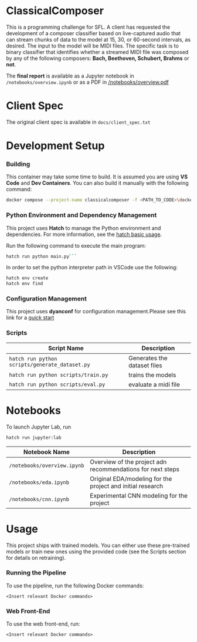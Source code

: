 # ClassicalComposer

This is a programming challenge for SFL. A client has requested the development of a composer classifier based on live-captured audio that can stream chunks of data to the model at 15, 30, or 60-second intervals, as desired. The input to the model will be MIDI files. The specific task is to binary classifier that identifies whether a streamed MIDI file was composed by any of the following composers: **Bach, Beethoven, Schubert, Brahms** or **not**.

The **final report** is available as a Jupyter notebook in `/notebooks/overview.ipynb` or as a PDF in [/notebooks/overview.pdf](/notebooks/overview.pdf)

# Client Spec
The original client spec is available in `docs/client_spec.txt`


# Development Setup

### Building
This container may take some time to build. It is assumed you are using **VS Code** and **Dev Containers**. You can also build it manually with the following command:
```bash
docker compose --project-name classicalcomposer -f <PATH_TO_CODE>\docker-compose.yml -f <PATH_TO_CODE>\.devcontainer\docker-compose.yml -f <PATH_TO_TO_LOG> build
```

### Python Environment and Dependency Management 
This project uses **Hatch** to manage the Python environment and dependencies. For more information, see the [hatch basic usage](https://hatch.pypa.io/latest/tutorials/environment/basic-usage/).

Run the following command to execute the main program:

```bash
hatch run python main.py```
```

In order to set the python interpreter path in VSCode use the following:
```bash
hatch env create
hatch env find
```

### Configuration Management
This project uses **dyanconf** for configuration management.Please see this link for a  [quick start](https://www.dynaconf.com/)

### Scripts

| Script Name                               | Description                               |
|-------------------------------------------|-------------------------------------------|
| `hatch run python scripts/generate_dataset.py`    | Generates the dataset files |
| `hatch run python scripts/train.py`    | trains the models |
| `hatch run python scripts/eval.py`    | evaluate a midi file |



# Notebooks
To launch Jupyter Lab, run 
```bash
hatch run jupyter:lab
```
| Notebook Name                               | Description                               |
|-------------------------------------------|-------------------------------------------|
| `/notebooks/overview.ipynb`    | Overview of the project adn recommendations for next steps |
| `/notebooks/eda.ipynb`    | Original EDA/modeling for the project and initial research |
| `/notebooks/cnn.ipynb`    | Experimental CNN modeling for the project |


# Usage

This project ships with trained models. You can either use these pre-trained models or train new ones using the provided code (see the Scripts section for details on retraining).

### Running the Pipeline
To use the pipeline, run the following Docker commands:

`<Insert relevant Docker commands>`

### Web Front-End
To use the web front-end, run:

`<Insert relevant Docker commands>`
